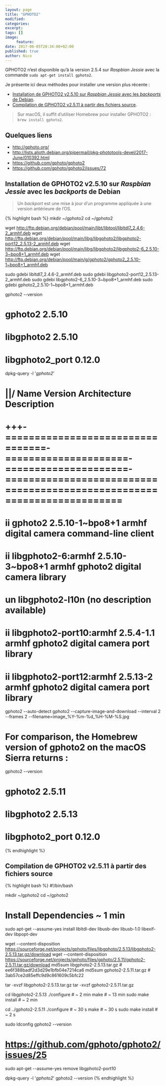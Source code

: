 ```yaml
---
layout: page
title: "GPHOTO2"
modified:
categories:
excerpt:
tags: []
image:
     feature:
date: 2017-06-05T20:34:00+02:00
published: true
author: Nico
---
```


GPHOTO2 n’est disponible qu’à la version 2.5.4 sur *Raspbian Jessie* avec la commande `sudo apt-get install gphoto2`.

Je présente ici deux méthodes pour installer une version plus récente :

- [Installation de GPHOTO2 v2.5.10 sur *Raspbian Jessie* avec les *backports* de Debian][1].
- [Compilation de GPHOTO2 v2.5.11 à partir des fichiers source][2].

[1]: #installation-de-gphoto2-v2510-sur-raspbian-jessie-avec-les-backports-de-debian
[2]: #compilation-de-gphoto2-v2511-à-partir-des-fichiers-source

> Sur macOS, il suffit d’utiliser Homebrew pour installer GPHOTO2 : `brew install gphoto2`.

## Quelques liens

- <http://gphoto.org/>
- <http://lists.alioth.debian.org/pipermail/pkg-phototools-devel/2017-June/010392.html>
- <https://github.com/gphoto/gphoto2>
- <https://github.com/gphoto/gphoto2/issues/72>


## Installation de GPHOTO2 v2.5.10 sur *Raspbian Jessie* avec les *backports* de Debian

> Un *backport* est une mise à jour d’un programme appliquée à une version antérieure de l’OS.

{% highlight bash %}
mkdir ~/gphoto2
cd ~/gphoto2

wget http://ftp.debian.org/debian/pool/main/libt/libtool/libltdl7_2.4.6-2_armhf.deb
wget http://ftp.debian.org/debian/pool/main/libg/libgphoto2/libgphoto2-port12_2.5.13-2_armhf.deb
wget http://ftp.debian.org/debian/pool/main/libg/libgphoto2/libgphoto2-6_2.5.10-3~bpo8+1_armhf.deb
wget http://ftp.debian.org/debian/pool/main/g/gphoto2/gphoto2_2.5.10-1~bpo8+1_armhf.deb

sudo gdebi libltdl7_2.4.6-2_armhf.deb
sudo gdebi libgphoto2-port12_2.5.13-2_armhf.deb
sudo gdebi libgphoto2-6_2.5.10-3~bpo8+1_armhf.deb
sudo gdebi gphoto2_2.5.10-1~bpo8+1_armhf.deb

gphoto2 --version
   # gphoto2         2.5.10
   # libgphoto2      2.5.10
   # libgphoto2_port 0.12.0

dpkg-query -l '*gphoto2*'

   # ||/ Name                              Version               Architecture          Description
   # +++-=================================-=====================-=====================-========================================================================
   # ii  gphoto2                           2.5.10-1~bpo8+1       armhf                 digital camera command-line client
   # ii  libgphoto2-6:armhf                2.5.10-3~bpo8+1       armhf                 gphoto2 digital camera library
   # un  libgphoto2-l10n                   <none>                <none>                (no description available)
   # ii  libgphoto2-port10:armhf           2.5.4-1.1             armhf                 gphoto2 digital camera port library
   # ii  libgphoto2-port12:armhf           2.5.13-2              armhf                 gphoto2 digital camera port library

gphoto2 --auto-detect
gphoto2 --capture-image-and-download --interval 2 --frames 2 --filename=image_%Y-%m-%d_%H-%M-%S.jpg


# For comparison, the Homebrew version of gphoto2 on the macOS Sierra returns :
gphoto2 --version
   # gphoto2         2.5.11
   # libgphoto2      2.5.13
   # libgphoto2_port 0.12.0
{% endhighlight %}




## Compilation de GPHOTO2 v2.5.11 à partir des fichiers source

{% highlight bash %}
#!/bin/bash

mkdir ~/gphoto2
cd ~/gphoto2

# Install Dependencies ~ 1 min
sudo apt-get --assume-yes install libltdl-dev libusb-dev libusb-1.0 libexif-dev libpopt-dev

wget --content-disposition https://sourceforge.net/projects/gphoto/files/libgphoto/2.5.13/libgphoto2-2.5.13.tar.gz/download
wget --content-disposition https://sourceforge.net/projects/gphoto/files/gphoto/2.5.11/gphoto2-2.5.11.tar.gz/download
md5sum libgphoto2-2.5.13.tar.gz # ee6f388badf2d3d29e1bfb04e7214ca6
md5sum gphoto2-2.5.11.tar.gz # 3ab57ce2d85effc9d9c861609c5bfc22

tar -xvzf libgphoto2-2.5.13.tar.gz
tar -xvzf gphoto2-2.5.11.tar.gz

cd libgphoto2-2.5.13
./configure # ~ 2 min
make # ~ 13 min
sudo make install # ~ 2 min

cd ../gphoto2-2.5.11
./configure # ~ 30 s
make # ~ 30 s
sudo make install # ~ 2 s

sudo ldconfig
gphoto2 --version

# https://github.com/gphoto/gphoto2/issues/25
sudo apt-get --assume-yes remove libgphoto2-port10

dpkg-query -l '*gphoto2*'
gphoto2 --version
{% endhighlight %}





<!--

# Compilation à partir de SVN

mkdir ~/gphoto2svn
cd ~/gphoto2

sudo apt-get --assume-yes install subversion autoconf libtool gettext pkg-config
sudo apt-get --assume-yes autoremove


-->